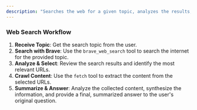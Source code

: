 ```yaml
---
description: "Searches the web for a given topic, analyzes the results, and provides a summary."
---
```


### Web Search Workflow

1.  **Receive Topic**: Get the search topic from the user.
2.  **Search with Brave**: Use the `brave_web_search` tool to search the internet for the provided topic.
3.  **Analyze & Select**: Review the search results and identify the most relevant URLs.
4.  **Crawl Content**: Use the `fetch` tool to extract the content from the selected URLs.
5.  **Summarize & Answer**: Analyze the collected content, synthesize the information, and provide a final, summarized answer to the user's original question.